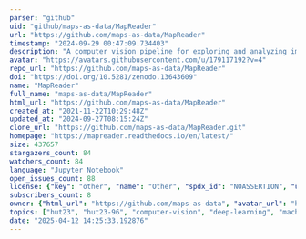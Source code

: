```yaml
---
parser: "github"
uid: "github/maps-as-data/MapReader"
url: "https://github.com/maps-as-data/MapReader"
timestamp: "2024-09-29 00:47:09.734403"
description: "A computer vision pipeline for exploring and analyzing images at scale"
avatar: "https://avatars.githubusercontent.com/u/179117192?v=4"
repo_url: "https://github.com/maps-as-data/MapReader"
doi: "https://doi.org/10.5281/zenodo.13643609"
name: "MapReader"
full_name: "maps-as-data/MapReader"
html_url: "https://github.com/maps-as-data/MapReader"
created_at: "2021-11-22T10:29:48Z"
updated_at: "2024-09-27T08:15:24Z"
clone_url: "https://github.com/maps-as-data/MapReader.git"
homepage: "https://mapreader.readthedocs.io/en/latest/"
size: 437657
stargazers_count: 84
watchers_count: 84
language: "Jupyter Notebook"
open_issues_count: 88
license: {"key": "other", "name": "Other", "spdx_id": "NOASSERTION", "url": null, "node_id": "MDc6TGljZW5zZTA="}
subscribers_count: 8
owner: {"html_url": "https://github.com/maps-as-data", "avatar_url": "https://avatars.githubusercontent.com/u/179117192?v=4", "login": "maps-as-data", "type": "Organization"}
topics: ["hut23", "hut23-96", "computer-vision", "deep-learning", "machine-learning", "pytorch", "article", "digital-humanities", "maps", "spatial-data"]
date: "2025-04-12 14:25:33.192876"
---
```

